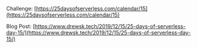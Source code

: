 Challenge: [https://25daysofserverless.com/calendar/15](https://25daysofserverless.com/calendar/15)

Blog Post: [https://www.drewsk.tech/2019/12/15/25-days-of-serverless-day-15/](https://www.drewsk.tech/2019/12/15/25-days-of-serverless-day-15/)